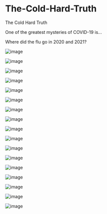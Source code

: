 # The-Cold-Hard-Truth
The Cold Hard Truth

One of the greatest mysteries of COVID-19 is...

Where did the flu go in 2020 and 2021?

![image](https://user-images.githubusercontent.com/2364337/217067148-dd0622f9-67f4-45f0-b8f8-482bd0c04840.png)

![image](https://user-images.githubusercontent.com/2364337/151262786-4b2e5f92-8650-4b03-b5ec-218e60427e31.png)

![image](https://user-images.githubusercontent.com/2364337/151265983-6e6b9563-85eb-49b4-89f6-f819e7abee57.png)

![image](https://user-images.githubusercontent.com/2364337/151265664-dcf84ef9-0208-4eea-974e-66fe18be7e1a.png)

![image](https://user-images.githubusercontent.com/2364337/151265770-ad6d0922-ffd1-4ed6-affb-9438e209524a.png)

![image](https://user-images.githubusercontent.com/2364337/151265815-27806359-8818-4de2-be18-fb8aae67870b.png)

![image](https://user-images.githubusercontent.com/2364337/113087933-3aafce00-91aa-11eb-98fb-35418a66bdbc.png)

![image](https://user-images.githubusercontent.com/2364337/113092801-528c4f80-91b4-11eb-8b91-0bb583748f4f.png)

![image](https://user-images.githubusercontent.com/2364337/113088656-afcfd300-91ab-11eb-948e-b766680c7d92.png)

![image](https://user-images.githubusercontent.com/2364337/113092587-e1e53300-91b3-11eb-929f-dfd67290f490.png)

![image](https://user-images.githubusercontent.com/2364337/113091490-ab0e1d80-91b1-11eb-8a77-00758c8fafaa.png)

![image](https://user-images.githubusercontent.com/2364337/145749763-69cc6529-596d-44ec-9760-f59c25370d7c.png)

![image](https://user-images.githubusercontent.com/2364337/145749826-978b44b0-c68f-42c7-a8a1-77a4463fb926.png)

![image](https://user-images.githubusercontent.com/2364337/145750036-9c1b1af5-bd14-4710-9a02-1fd50d5c528b.png)

![image](https://user-images.githubusercontent.com/2364337/151262243-487885ac-4d77-4271-bc6c-d74bd9e9ce2b.png)

![image](https://user-images.githubusercontent.com/2364337/151262441-b840d510-541f-466a-b2ee-cdddcdf3c461.png)

![image](https://user-images.githubusercontent.com/2364337/151263025-2c471040-6435-4c67-8a25-6f7f903514c4.png)






